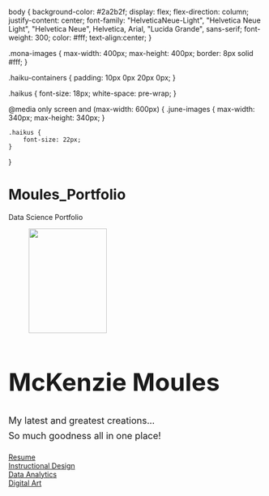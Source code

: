 body {
    background-color: #2a2b2f; 
    display: flex; 
    flex-direction: column;
    justify-content: center; 
    font-family: "HelveticaNeue-Light", "Helvetica Neue Light", "Helvetica Neue", Helvetica, Arial, "Lucida Grande", sans-serif; 
    font-weight: 300;
    color: #fff;
    text-align:center;
}

.mona-images {
    max-width: 400px;
    max-height: 400px;
    border: 8px solid #fff;
}

.haiku-containers {
    padding: 10px 0px 20px 0px;
}

.haikus {
    font-size: 18px;
    white-space: pre-wrap;
}

@media only screen and (max-width: 600px) {
    .june-images {
        max-width: 340px;
        max-height: 340px;
    }

    .haikus {
        font-size: 22px;
    }
}
# Moules_Portfolio
Data Science Portfolio
<!-- wp:buttons {"align":"wide","layout":{"type":"flex","justifyContent":"center"}} -->
<div class="wp-block-buttons alignwide"></div>
<!-- /wp:buttons -->

<!-- wp:image {"align":"center","id":75,"width":154,"height":206,"sizeSlug":"large","linkDestination":"none","style":{"color":{"duotone":["#000000","#ffffff"]}},"className":"is-style-rounded"} -->
<figure class="wp-block-image aligncenter size-large is-resized is-style-rounded"><img src="https://moulesdesign.files.wordpress.com/2022/02/8c26eca0-09e2-42a9-8e72-f514c05f0ab1-7f7c408a-9bb1-416d-a6e0-c36274f29bf3-2.jpg?w=766" alt="" class="wp-image-75" width="154" height="206"/></figure>
<!-- /wp:image -->

<!-- wp:heading {"textAlign":"center","level":1,"style":{"typography":{"fontSize":"48px"}}} -->
<h1 class="has-text-align-center" id="alex-fredrickson" style="font-size:48px"><strong>McKenzie Moules</strong></h1>
<!-- /wp:heading -->

<!-- wp:paragraph {"align":"center","style":{"typography":{"fontSize":"18px","lineHeight":"1.65"}}} -->
<p class="has-text-align-center" style="font-size:18px;line-height:1.65">My latest and greatest creations...<br>So much goodness all in one place!</p>
<!-- /wp:paragraph -->

<!-- wp:social-links {"className":"is-style-default","layout":{"type":"flex","justifyContent":"center"}} -->
<ul class="wp-block-social-links is-style-default"><!-- wp:social-link {"url":"https://linkedin.com/in/mckenziemoules","service":"linkedin"} /-->

<!-- wp:social-link {"url":"https://instagram.com/kenzimoules","service":"instagram"} /--></ul>
<!-- /wp:social-links -->

<!-- wp:buttons {"layout":{"type":"flex","justifyContent":"center","orientation":"horizontal"}} -->
<div class="wp-block-buttons"><!-- wp:button {"width":100,"className":"is-style-fill"} -->
<div class="wp-block-button has-custom-width wp-block-button__width-100 is-style-fill"><a class="wp-block-button__link" href="https://moulesdesign.wordpress.com/resume/">Resume</a></div>
<!-- /wp:button -->

<!-- wp:button {"width":100,"className":"is-style-fill"} -->
<div class="wp-block-button has-custom-width wp-block-button__width-100 is-style-fill"><a class="wp-block-button__link" href="https://moulesdesign.wordpress.com/instructional-design-portfolio/">Instructional Design</a></div>
<!-- /wp:button -->

<!-- wp:button {"width":100,"className":"is-style-fill"} -->
<div class="wp-block-button has-custom-width wp-block-button__width-100 is-style-fill"><a class="wp-block-button__link" href="https://moulesdesign.wordpress.com/data-analytics/">Data Analytics</a></div>
<!-- /wp:button -->

<!-- wp:button {"width":100,"className":"is-style-fill"} -->
<div class="wp-block-button has-custom-width wp-block-button__width-100 is-style-fill"><a class="wp-block-button__link" href="https://moulesdesign.wordpress.com/digital-art-portfolio/">Digital Art</a></div>
<!-- /wp:button --></div>
<!-- /wp:buttons -->
